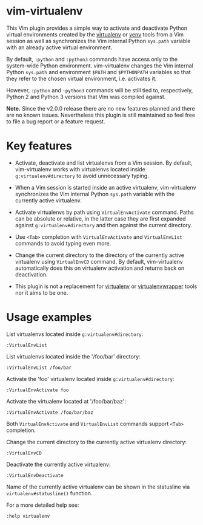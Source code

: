 vim-virtualenv
==============

This Vim plugin provides a simple way to activate and deactivate Python virtual
environments created by the [virtualenv](https://github.com/pypa/virtualenv) or
[venv](https://docs.python.org/3/library/venv.html) tools from a Vim session as
well as synchronizes the Vim internal Python `sys.path` variable with an
already active virtual environment.

By default, `:python` and `:python3` commands have access only to the
system-wide Python environment. vim-virtualenv changes the Vim internal Python
`sys.path` and environment `$PATH` and `$PYTHONPATH` variables so that they
refer to the chosen virtual environment, i.e. activates it.

However, `:python` and `:python3` commands will be still tied to, respectively,
Python 2 and Python 3 versions that Vim was compiled against.

**Note.**
Since the v2.0.0 release there are no new features planned and there are no
known issues. Nevertheless this plugin is still maintained so feel free to file
a bug report or a feature request.

Key features
============

* Activate, deactivate and list virtualenvs from a Vim session.
  By default, vim-virtualenv works with virtualenvs located inside
  `g:virtualenv#directory` to avoid unnecessary typing.

* When a Vim session is started inside an active virtualenv, vim-virtualenv
  synchronizes the Vim internal Python `sys.path` variable with the currently
  active virtualenv.

* Activate virtualenvs by path using `VirtualEnvActivate` command.
  Paths can be absolute or relative, in the latter case they are first expanded
  against `g:virtualenv#directory` and then against the current directory.

* Use `<Tab>` completion with `VirtualEnvActivate` and `VirtualEnvList`
  commands to avoid typing even more.

* Change the current directory to the directory of the currently active
  virtualenv using `VirtualEnvCD` command. By default, vim-virtualenv
  automatically does this on virtualenv activation and returns back on
  deactivation.

* This plugin is not a replacement for
  [virtualenv](https://github.com/pypa/virtualenv) or
  [virtualenvwrapper](https://bitbucket.org/dhellmann/virtualenvwrapper) tools
  nor it aims to be one.

Usage examples
==============

List virtualenvs located inside `g:virtualenv#directory`:

    :VirtualEnvList

List virtualenvs located inside the '/foo/bar' directory:

    :VirtualEnvList /foo/bar

Activate the 'foo' virtualenv located inside `g:virtualenv#directory`:

    :VirtualEnvActivate foo

Activate the virtualenv located at '/foo/bar/baz':

    :VirtualEnvActivate /foo/bar/baz

Both `VirtualEnvActivate` and `VirtualEnvList` commands support `<Tab>`
completion.

Change the current directory to the currently active virtualenv directory:

    :VirtualEnvCD

Deactivate the currently active virtualenv:

    :VirtualEnvDeactivate

Name of the currently active virtualenv can be shown in the statusline via
`virtualenv#statusline()` function.

For a more detailed help see:

    :help virtualenv
